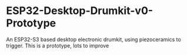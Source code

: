 # ESP32-Desktop-Drumkit-v0-Prototype
An ESP32-S3 based desktop electronic drumkit, using piezoceramics to trigger. This is a prototype, lots to improve
